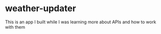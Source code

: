 # weather-updater
This is an app I built while I was learning more about APIs and how to work with them
